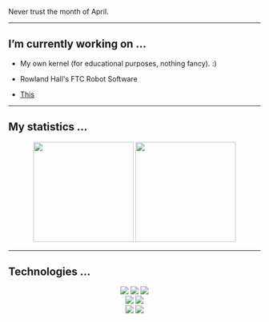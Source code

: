 Never trust the month of April.

---

## I’m currently working on ...
- My own kernel (for educational purposes, nothing fancy). :)

- Rowland Hall's FTC Robot Software

- [This](https://www.youtube.com/watch?v=dQw4w9WgXcQ)

---

## My statistics ...
<p align="center">
    <img height="200px" src="https://github-readme-stats.vercel.app/api?username=IsaccBarker&show_icons=true&count_private=true&theme=gruvbox">
    <img height="200px" src="https://github-readme-stats.vercel.app/api/top-langs/?username=IsaccBarker&&hide=javascript,html,css,cmake&layout=compact&theme=gruvbox">
    <br>
</p>

---

## Technologies ...
<p align="center">
    <img src="https://img.shields.io/badge/c++-%23F34B7D.svg?style=for-the-badge&labelColor=black&logo=c%2B%2B&logoColor=white">
    <img src="https://img.shields.io/badge/c-%23555555.svg?style=for-the-badge&labelColor=black&logo=c&logoColor=white">
    <img src="https://img.shields.io/badge/rust-%23DEA584.svg?style=for-the-badge&labelColor=black&logo=rust&logoColor=white">
    <br>
    <img src="https://img.shields.io/badge/perl-%230298C3.svg?style=for-the-badge&labelColor=black&logo=perl&logoColor=white">
    <img src="https://img.shields.io/badge/python-%233572A5.svg?style=for-the-badge&labelColor=black&logo=python&logoColor=white">
    <br>
    <img src="https://img.shields.io/badge/linux-%230099CC.svg?style=for-the-badge&labelColor=black&logo=linux&logoColor=white">
    <img src="https://img.shields.io/badge/mac os-%23FF2D56.svg?style=for-the-badge&labelColor=black&logo=apple&logoColor=white">
</p>
